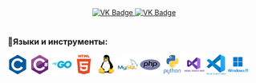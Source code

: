 <div id="badges" align="center">
  <a href="https://vk.com/ktll1nn">
    <img src="https://img.shields.io/badge/VK-blue?style=for-the-badge&logo=VK&logoColor=white" alt="VK Badge"/>
  </a>

  <a href="https://mail.google.com/mail/u/0/#inbox">
    <img src="https://img.shields.io/badge/EMAIL-red?style=for-the-badge&logo=Gmail&logoColor=white" alt="VK Badge"/>
  </a>
</div>

<div id="viewprof" align="center"> 
  <img src="https://komarev.com/ghpvc/?username=ktll1nn&style=flat-square&color=blue" alt=""/>
</div>


 ### 🫰Языки и инструменты:
<div>
<img src="https://github.com/devicons/devicon/blob/master/icons/c/c-plain.svg" width="40" height="40"/>
<img src="https://github.com/devicons/devicon/blob/master/icons/csharp/csharp-original.svg" width="40" height="40"/>
<img src="https://github.com/devicons/devicon/blob/master/icons/go/go-original-wordmark.svg" width="40" height="40"/>
<img src="https://github.com/devicons/devicon/blob/master/icons/html5/html5-plain-wordmark.svg" width="40" height="40"/>
<img src="https://github.com/devicons/devicon/blob/master/icons/linux/linux-original.svg" width="40" height="40"/>
<img src="https://github.com/devicons/devicon/blob/master/icons/mysql/mysql-original-wordmark.svg" width="40" height="40"/>
<img src="https://github.com/devicons/devicon/blob/master/icons/php/php-original.svg" width="40" height="40"/>
<img src="https://github.com/devicons/devicon/blob/master/icons/python/python-original-wordmark.svg" width="40" height="40"/>
<img src="https://github.com/devicons/devicon/blob/master/icons/visualstudio/visualstudio-original-wordmark.svg" width="40" height="40"/>
<img src="https://github.com/devicons/devicon/blob/master/icons/vscode/vscode-original-wordmark.svg" width="40" height="40"/>
<img src="https://github.com/devicons/devicon/blob/master/icons/windows11/windows11-original-wordmark.svg" width="40" height="40"/>
